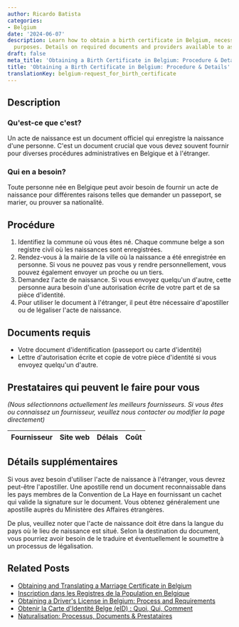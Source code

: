 ```yaml
---
author: Ricardo Batista
categories:
- Belgium
date: '2024-06-07'
description: Learn how to obtain a birth certificate in Belgium, necessary for administrative
  purposes. Details on required documents and providers available to assist you.
draft: false
meta_title: 'Obtaining a Birth Certificate in Belgium: Procedure & Details'
title: 'Obtaining a Birth Certificate in Belgium: Procedure & Details'
translationKey: belgium-request_for_birth_certificate
---
```


## Description
### Qu'est-ce que c'est?
Un acte de naissance est un document officiel qui enregistre la naissance d'une personne. C'est un document crucial que vous devez souvent fournir pour diverses procédures administratives en Belgique et à l'étranger.

### Qui en a besoin?
Toute personne née en Belgique peut avoir besoin de fournir un acte de naissance pour différentes raisons telles que demander un passeport, se marier, ou prouver sa nationalité.

## Procédure
1. Identifiez la commune où vous êtes né. Chaque commune belge a son registre civil où les naissances sont enregistrées.
2. Rendez-vous à la mairie de la ville où la naissance a été enregistrée en personne. Si vous ne pouvez pas vous y rendre personnellement, vous pouvez également envoyer un proche ou un tiers.
3. Demandez l'acte de naissance. Si vous envoyez quelqu'un d'autre, cette personne aura besoin d'une autorisation écrite de votre part et de sa pièce d'identité.
4. Pour utiliser le document à l'étranger, il peut être nécessaire d'apostiller ou de légaliser l'acte de naissance.

## Documents requis
- Votre document d'identification (passeport ou carte d'identité)
- Lettre d'autorisation écrite et copie de votre pièce d'identité si vous envoyez quelqu'un d'autre.

## Prestataires qui peuvent le faire pour vous
_(Nous sélectionnons actuellement les meilleurs fournisseurs. Si vous êtes ou connaissez un fournisseur, veuillez nous contacter ou modifier la page directement)_

| Fournisseur     |     Site web    |     Délais       |       Coût       |
| :-------------: | :-------------: |  :-------------: | :-------------: |

## Détails supplémentaires
Si vous avez besoin d'utiliser l'acte de naissance à l'étranger, vous devrez peut-être l'apostiller. Une apostille rend un document reconnaissable dans les pays membres de la Convention de La Haye en fournissant un cachet qui valide la signature sur le document. Vous obtenez généralement une apostille auprès du Ministère des Affaires étrangères.

De plus, veuillez noter que l'acte de naissance doit être dans la langue du pays où le lieu de naissance est situé. Selon la destination du document, vous pourriez avoir besoin de le traduire et éventuellement le soumettre à un processus de légalisation.


## Related Posts

- [Obtaining and Translating a Marriage Certificate in Belgium](https://tramitit.com/fr/guides/belgium/demande_dacte_de_mariage/)
- [Inscription dans les Registres de la Population en Belgique](https://tramitit.com/fr/guides/belgium/inscription_dans_les_registres_de_la_population/)
- [Obtaining a Driver's License in Belgium: Process and Requirements](https://tramitit.com/fr/guides/belgium/demande_de_permis_de_conduire/)
- [Obtenir la Carte d'Identité Belge (eID) : Quoi, Qui, Comment](https://tramitit.com/fr/guides/belgium/demande_de_carte_didentite/)
- [Naturalisation: Processus, Documents & Prestataires](https://tramitit.com/fr/guides/belgium/demande_de_naturalisation/)